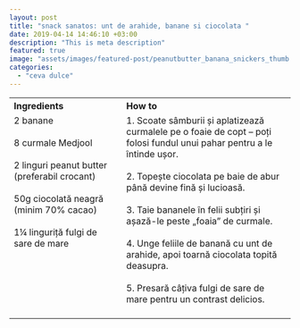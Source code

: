 ```yaml
---
layout: post
title: "snack sanatos: unt de arahide, banane si ciocolata "
date: 2019-04-14 14:46:10 +03:00
description: "This is meta description"
featured: true
image: "assets/images/featured-post/peanutbutter_banana_snickers_thumb.jpeg"
categories: 
  - "ceva dulce"
---
```


<table style="width: 100%; border-collapse: collapse;">
  <tr>
    <th style="text-align: left;width: 40%;vertical-align: top;">Ingredients</th>
    <th style="text-align: left;width: 60%;vertical-align: top;">How to</th>
  </tr>
  <tr>
    <td style="text-align: left;width: 40%;vertical-align: top;">
        2 banane <br><br>
        8 curmale Medjool <br><br>
        2 linguri peanut butter (preferabil crocant) <br><br>
        50g ciocolată neagră (minim 70% cacao) <br><br>
        1¼ linguriță fulgi de sare de mare <br><br>
    </td>
    <td style="text-align: left;width: 60%;vertical-align: top;">
      1. Scoate sâmburii și aplatizează curmalele pe o foaie de copt – poți folosi fundul unui pahar pentru a le întinde ușor.<br><br>
      2. Topește ciocolata pe baie de abur până devine fină și lucioasă. <br><br>
      3. Taie bananele în felii subțiri și așază-le peste „foaia” de curmale. <br><br>
      4. Unge feliile de banană cu unt de arahide, apoi toarnă ciocolata topită deasupra. <br><br>
      5. Presară câțiva fulgi de sare de mare pentru un contrast delicios. <br><br>
    </td>
  </tr>
</table>


